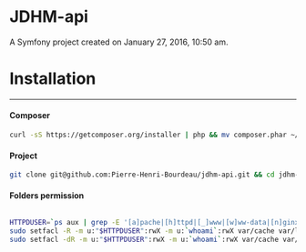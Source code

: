 JDHM-api
========

A Symfony project created on January 27, 2016, 10:50 am.



# Installation
------------

#### Composer

``` bash
curl -sS https://getcomposer.org/installer | php && mv composer.phar ~/bin/composer && chmod +x ~/bin/composer
```

#### Project

``` bash
git clone git@github.com:Pierre-Henri-Bourdeau/jdhm-api.git && cd jdhm-api && composer install
```

#### Folders permission
``` bash

HTTPDUSER=`ps aux | grep -E '[a]pache|[h]ttpd|[_]www|[w]ww-data|[n]ginx' | grep -v root | head -1 | cut -d\  -f1`
sudo setfacl -R -m u:"$HTTPDUSER":rwX -m u:`whoami`:rwX var/cache var/logs
sudo setfacl -dR -m u:"$HTTPDUSER":rwX -m u:`whoami`:rwX var/cache var/logs

```
